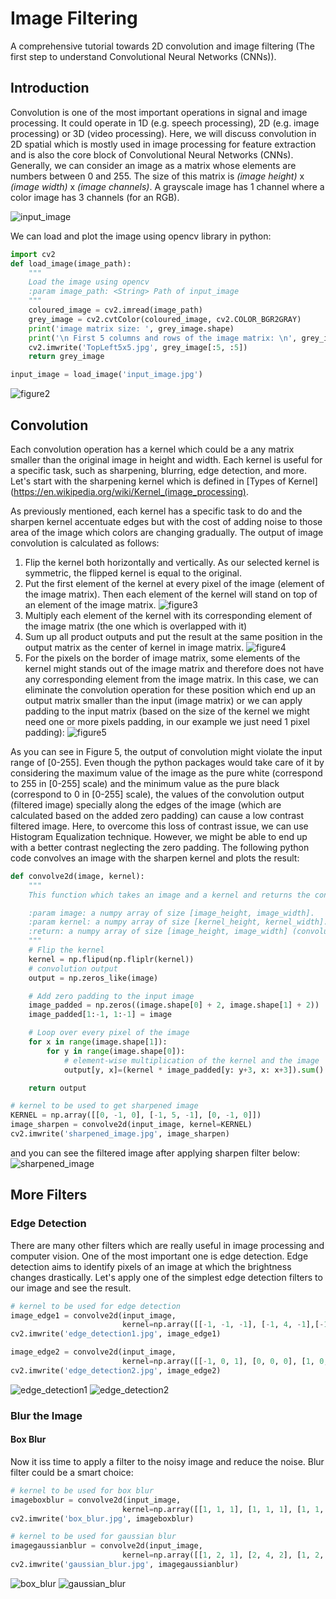 # Image Filtering
A comprehensive tutorial towards 2D convolution and image filtering (The first step to understand Convolutional Neural 
Networks (CNNs)).

## Introduction
Convolution is one of the most important operations in signal and image processing. It could operate in 1D (e.g. speech 
processing), 2D (e.g. image processing) or 3D (video processing). Here, we will discuss convolution in 2D spatial which 
is mostly used in image processing for feature extraction and is also the core block of Convolutional Neural Networks (CNNs). 
Generally, we can consider an image as a matrix whose elements are numbers between 0 and 255. The size of this matrix is 
_(image height)_ x _(image width)_ x _(image channels)_. A grayscale image has 1 channel where a color image has 3 channels 
(for an RGB). 

![input_image](https://user-images.githubusercontent.com/35737777/68632461-8646d680-04e6-11ea-9106-774bfd96d0ad.jpg)

We can load and plot the image using opencv library in python:

```python
import cv2
def load_image(image_path):
    """
    Load the image using opencv
    :param image_path: <String> Path of input_image
    """
    coloured_image = cv2.imread(image_path)
    grey_image = cv2.cvtColor(coloured_image, cv2.COLOR_BGR2GRAY)
    print('image matrix size: ', grey_image.shape)
    print('\n First 5 columns and rows of the image matrix: \n', grey_image[:5, :5])
    cv2.imwrite('TopLeft5x5.jpg', grey_image[:5, :5])
    return grey_image

input_image = load_image('input_image.jpg')
```
![figure2](https://user-images.githubusercontent.com/35737777/68632478-95c61f80-04e6-11ea-9b07-aaa2c8aef1d3.jpg)

## Convolution
Each convolution operation has a kernel which could be a any matrix smaller than the original image in height and width. 
Each kernel is useful for a specific task, such as sharpening, blurring, edge detection, and more. Let's start with the 
sharpening kernel which is defined in [Types of Kernel](https://en.wikipedia.org/wiki/Kernel_(image_processing).

As previously mentioned, each kernel has a specific task to do and the sharpen kernel accentuate edges but with the cost 
of adding noise to those area of the image which colors are changing gradually. The output of image convolution is 
calculated as follows:

1. Flip the kernel both horizontally and vertically. As our selected kernel is symmetric, the flipped kernel is equal to 
the original.
2. Put the first element of the kernel at every pixel of the image (element of the image matrix). Then each element of the 
kernel will stand on top of an element of the image matrix.
![figure3](https://user-images.githubusercontent.com/35737777/68632479-95c61f80-04e6-11ea-80b2-2e86a4fcc258.jpg)
3. Multiply each element of the kernel with its corresponding element of the image matrix (the one which is overlapped 
with it)
4. Sum up all product outputs and put the result at the same position in the output matrix as the center of kernel in 
image matrix.
![figure4](https://user-images.githubusercontent.com/35737777/68632480-965eb600-04e6-11ea-8c0d-394e0e216e21.jpg)
5. For the pixels on the border of image matrix, some elements of the kernel might stands out of the image matrix and 
therefore does not have any corresponding element from the image matrix. In this case, we can eliminate the convolution 
operation for these position which end up an output matrix smaller than the input (image matrix) or we can apply padding 
to the input matrix (based on the size of the kernel we might need one or more pixels padding, in our example we just 
need 1 pixel padding):
![figure5](https://user-images.githubusercontent.com/35737777/68632482-965eb600-04e6-11ea-8924-9cf9514ad101.jpg)

As you can see in Figure 5, the output of convolution might violate the input range of [0-255]. Even though the python 
packages would take care of it by considering the maximum value of the image as the pure white (correspond to 255 in [0-255] 
scale) and the minimum value as the pure black (correspond to 0 in [0-255] scale), the values of the convolution output 
(filtered image) specially along the edges of the image (which are calculated based on the added zero padding) can cause 
a low contrast filtered image. Here, to overcome this loss of contrast issue, we can use Histogram Equalization technique. 
However, we might be able to end up with a better contrast neglecting the zero padding. The following python code convolves 
an image with the sharpen kernel and plots the result:

```python
def convolve2d(image, kernel):
    """
    This function which takes an image and a kernel and returns the convolution of them.

    :param image: a numpy array of size [image_height, image_width].
    :param kernel: a numpy array of size [kernel_height, kernel_width].
    :return: a numpy array of size [image_height, image_width] (convolution output).
    """
    # Flip the kernel
    kernel = np.flipud(np.fliplr(kernel))
    # convolution output
    output = np.zeros_like(image)

    # Add zero padding to the input image
    image_padded = np.zeros((image.shape[0] + 2, image.shape[1] + 2))
    image_padded[1:-1, 1:-1] = image

    # Loop over every pixel of the image
    for x in range(image.shape[1]):
        for y in range(image.shape[0]):
            # element-wise multiplication of the kernel and the image
            output[y, x]=(kernel * image_padded[y: y+3, x: x+3]).sum()

    return output

# kernel to be used to get sharpened image
KERNEL = np.array([[0, -1, 0], [-1, 5, -1], [0, -1, 0]])
image_sharpen = convolve2d(input_image, kernel=KERNEL)
cv2.imwrite('sharpened_image.jpg', image_sharpen)
```

and you can see the filtered image after applying sharpen filter below:
![sharpened_image](https://user-images.githubusercontent.com/35737777/68632484-965eb600-04e6-11ea-876a-215b5946dff9.jpg)

## More Filters
### Edge Detection
There are many other filters which are really useful in image processing and computer vision. One of the most important 
one is edge detection. Edge detection aims to identify pixels of an image at which the brightness changes drastically. 
Let's apply one of the simplest edge detection filters to our image and see the result.

```python
# kernel to be used for edge detection
image_edge1 = convolve2d(input_image,
                         kernel=np.array([[-1, -1, -1], [-1, 4, -1],[-1, -1, -1]]))
cv2.imwrite('edge_detection1.jpg', image_edge1)

image_edge2 = convolve2d(input_image,
                         kernel=np.array([[-1, 0, 1], [0, 0, 0], [1, 0, -1]]))
cv2.imwrite('edge_detection2.jpg', image_edge2)
```
![edge_detection1](https://user-images.githubusercontent.com/35737777/68632486-965eb600-04e6-11ea-8766-9abc2cb31001.jpg)
![edge_detection2](https://user-images.githubusercontent.com/35737777/68632477-95c61f80-04e6-11ea-9273-09831e904f52.jpg)

### Blur the Image
#### Box Blur
Now it iss time to apply a filter to the noisy image and reduce the noise. Blur filter could be a smart choice:

```python
# kernel to be used for box blur
imageboxblur = convolve2d(input_image,
                         kernel=np.array([[1, 1, 1], [1, 1, 1], [1, 1, 1]])/9.0)
cv2.imwrite('box_blur.jpg', imageboxblur)

# kernel to be used for gaussian blur
imagegaussianblur = convolve2d(input_image,
                         kernel=np.array([[1, 2, 1], [2, 4, 2], [1, 2, 1]])/16.0)
cv2.imwrite('gaussian_blur.jpg', imagegaussianblur)
```
![box_blur](https://user-images.githubusercontent.com/35737777/68632485-965eb600-04e6-11ea-848e-cd29c5682b42.jpg)
![gaussian_blur](https://user-images.githubusercontent.com/35737777/68632483-965eb600-04e6-11ea-8107-9c00eb3478f4.jpg)
